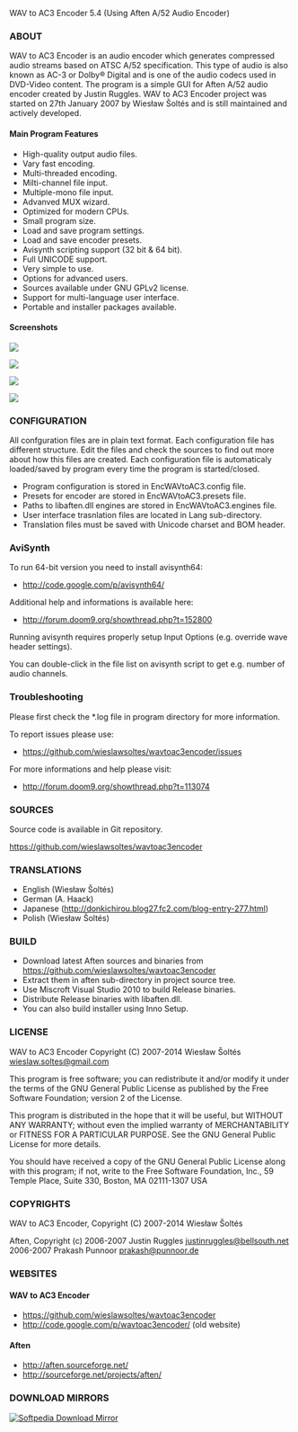WAV to AC3 Encoder 5.4 (Using Aften A/52 Audio Encoder)

### ABOUT

WAV to AC3 Encoder is an audio encoder which generates compressed 
audio streams based on ATSC A/52 specification. This type of audio 
is also known as AC-3 or Dolby® Digital and is one of the audio codecs 
used in DVD-Video content. The program is a simple GUI for Aften A/52 
audio encoder  created by Justin Ruggles. WAV to AC3 Encoder 
project was started on 27th January 2007 by Wiesław Šoltés and is still
maintained and actively developed.

#### Main Program Features

  * High-quality output audio files.
  * Vary fast encoding.
  * Multi-threaded encoding.
  * Milti-channel file input.
  * Multiple-mono file input.
  * Advanved MUX wizard.
  * Optimized for modern CPUs.
  * Small program size.
  * Load and save program settings.
  * Load and save encoder presets.
  * Avisynth scripting support (32 bit & 64 bit).
  * Full UNICODE support.
  * Very simple to use.
  * Options for advanced users.
  * Sources available under GNU GPLv2 license.
  * Support for multi-language user interface.
  * Portable and installer packages available.

#### Screenshots

![](http://i62.tinypic.com/2rw9bt1.png)

![](http://i58.tinypic.com/n3w9kp.png)

![](http://i60.tinypic.com/iyog7d.png)

![](http://i58.tinypic.com/zn06yr.png)

### CONFIGURATION

All confguration files are in plain text format. Each configuration file 
has different structure. Edit the files and check the sources to find 
out more about how this files are created. Each configuration file is 
automaticaly loaded/saved by program every time the program is started/closed.

  * Program configuration is stored in EncWAVtoAC3.config file.
  * Presets for encoder are stored in EncWAVtoAC3.presets file.
  * Paths to libaften.dll engines are stored in EncWAVtoAC3.engines file.
  * User interface trasnlation files are located in Lang sub-directory.
  * Translation files must be saved with Unicode charset and BOM header.

### AviSynth

To run 64-bit version you need to install avisynth64:
  * http://code.google.com/p/avisynth64/

Additional help and informations is available here: 
  * http://forum.doom9.org/showthread.php?t=152800

Running avisynth requires properly setup  Input Options (e.g. override wave header settings).

You can double-click in the file list on avisynth script to get e.g. number of audio channels.

### Troubleshooting

Please first check the *.log file in program directory for more information.

To report issues please use: 
  * https://github.com/wieslawsoltes/wavtoac3encoder/issues

For more informations and help please visit:
  * http://forum.doom9.org/showthread.php?t=113074

### SOURCES

Source code is available in Git repository.

https://github.com/wieslawsoltes/wavtoac3encoder

### TRANSLATIONS

  * English (Wiesław Šoltés)
  * German (A. Haack)
  * Japanese (http://donkichirou.blog27.fc2.com/blog-entry-277.html)
  * Polish (Wiesław Šoltés)

### BUILD

  * Download latest Aften sources and binaries from https://github.com/wieslawsoltes/wavtoac3encoder
  * Extract them in aften sub-directory in project source tree.
  * Use Miscroft Visual Studio 2010 to build Release binaries.
  * Distribute Release binaries with libaften.dll.
  * You can also build installer using Inno Setup.

### LICENSE

WAV to AC3 Encoder
Copyright (C) 2007-2014 Wiesław Šoltés <wieslaw.soltes@gmail.com>

This program is free software; you can redistribute it and/or modify
it under the terms of the GNU General Public License as published by
the Free Software Foundation; version 2 of the License.

This program is distributed in the hope that it will be useful,
but WITHOUT ANY WARRANTY; without even the implied warranty of
MERCHANTABILITY or FITNESS FOR A PARTICULAR PURPOSE.  See the
GNU General Public License for more details.

You should have received a copy of the GNU General Public License
along with this program; if not, write to the Free Software
Foundation, Inc., 59 Temple Place, Suite 330, Boston, MA  02111-1307  USA

### COPYRIGHTS

WAV to AC3 Encoder, Copyright (C) 2007-2014 Wiesław Šoltés

Aften, Copyright (c) 2006-2007 Justin Ruggles <justinruggles@bellsouth.net>
                     2006-2007 Prakash Punnoor <prakash@punnoor.de>

### WEBSITES

#### WAV to AC3 Encoder

  * https://github.com/wieslawsoltes/wavtoac3encoder
  * http://code.google.com/p/wavtoac3encoder/ (old website)

#### Aften

  * http://aften.sourceforge.net/
  * http://sourceforge.net/projects/aften/

### DOWNLOAD MIRRORS

[![Softpedia Download Mirror](http://www.softpedia.com/_img/softpedia_100_free.png)](http://www.softpedia.com/get/Multimedia/Audio/Audio-CD-Rippers-Encoders/WAV-to-AC3-Encoder.shtml)
